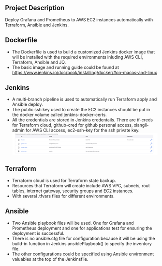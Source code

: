 ## Project Description

Deploy Grafana and Prometheus to AWS EC2 instances automatically with Terraform, Ansible and Jenkins.

## Dockerfile

* The Dockerfile is used to build a customized Jenkins docker image that will be installed with the required
environments inluding AWS CLI, Terraform, Ansible and JQ.
* The basic image and running guide could be found at
https://www.jenkins.io/doc/book/installing/docker/#on-macos-and-linux

## Jenkins
* A multi-branch pipeline is used to automatically run Terraform apply and Ansible deploy.
* The public ssh key used to create the EC2 instances should be put in the docker volume called jenkins-docker-certs.
* All the credentials are stored in Jenkins credentails. There are tf-creds for Terraform cloud, github-cred for github
personal access, xiangli-admin for AWS CLI access, ec2-ssh-key for the ssh private key.
![alt text](image.png)

## Terraform

* Terraform cloud is used for Terraform state backup.
* Resources that Terraform will create include AWS VPC, subnets, rout tables, internet gateway, security groups and EC2 instances.
* With several .tfvars files for different environments.

## Ansible

* Two Ansible playbook files will be used. One for Grafana and Prometheus deployment and one for applications test
for ensuring the deployment is successful.
* There is no ansible.cfg file for configuration because it will be using the build-in function in Jenkins ansiblePlaybook() to specify the inventory file.
* The other configurations could be specified using Ansible environment valuables at the top of the Jenkinsfile.